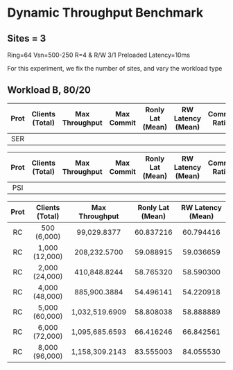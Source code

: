 # Dynamic Throughput Benchmark

## Sites = 3

Ring=64
Vsn=500-250
R=4 & R/W 3/1
Preloaded
Latency=10ms

For this experiment, we fix the number of sites, and vary the workload type

## Workload B, 80/20

| Prot | Clients (Total) | Max Throughput | Max Commit | Ronly Lat (Mean) | RW Latency (Mean) | Commit Ratio |
| :--: | :-------------: | :------------: | :--------: | :--------------: | :---------------: | :----------: |
| SER  |

| Prot | Clients (Total) | Max Throughput | Max Commit | Ronly Lat (Mean) | RW Latency (Mean) | Commit Ratio |
| :--: | :-------------: | :------------: | :--------: | :--------------: | :---------------: | :----------: |
| PSI  |

| Prot | Clients (Total) | Max Throughput | Ronly Lat (Mean) | RW Latency (Mean) |
| :--: | :-------------: | :------------: | :--------------: | :---------------: |
|  RC  |   500 (6,000)   |  99,029.8377   |    60.837216     |     60.794416     |
|  RC  | 1,000 (12,000)  |  208,232.5700  |    59.088915     |     59.036659     |
|  RC  | 2,000 (24,000)  |  410,848.8244  |    58.765320     |     58.590300     |
|  RC  | 4,000 (48,000)  |  885,900.3884  |    54.496141     |     54.220918     |
|  RC  | 5,000 (60,000)  | 1,032,519.6909 |    58.808038     |     58.888889     |
|  RC  | 6,000 (72,000)  | 1,095,685.6593 |    66.416246     |     66.842561     |
|  RC  | 8,000 (96,000)  | 1,158,309.2143 |    83.555003     |     84.055530     |
